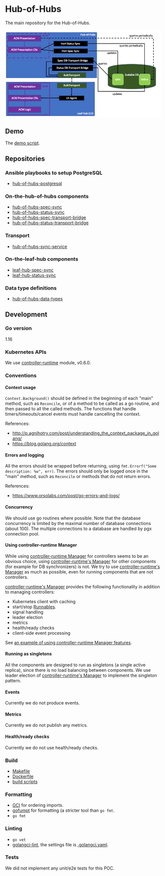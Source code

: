 # Hub-of-Hubs

The main repository for the Hub-of-Hubs.

![ArchitectureDiagram](images/ScalableHOHArchitecture.png)

## Demo

The [demo script](demo.md).

## Repositories

### Ansible playbooks to setup PostgreSQL
* [hub-of-hubs-postgresql](https://github.com/open-cluster-management/hub-of-hubs-postgresql)

### On-the-hub-of-hubs components

* [hub-of-hubs-spec-sync](https://github.com/open-cluster-management/hub-of-hubs-spec-sync)
* [hub-of-hubs-status-sync](https://github.com/open-cluster-management/hub-of-hubs-status-sync)
* [hub-of-hubs-spec-transport-bridge](https://github.com/open-cluster-management/hub-of-hubs-spec-transport-bridge)
* [hub-of-hubs-status-transport-bridge](https://github.com/open-cluster-management/hub-of-hubs-status-transport-bridge)

### Transport

* [hub-of-hubs-sync-service](https://github.com/open-cluster-management/hub-of-hubs-sync-service)

### On-the-leaf-hub components

* [leaf-hub-spec-sync](https://github.com/open-cluster-management/leaf-hub-spec-sync)
* [leaf-hub-status-sync](https://github.com/open-cluster-management/leaf-hub-status-sync)

### Data type definitions

* [hub-of-hubs-data-types](https://github.com/open-cluster-management/hub-of-hubs-data-types)

## Development

### Go version
 
1.16

### Kubernetes APIs

We use [controller-runtime](https://github.com/kubernetes-sigs/controller-runtime) module, v0.6.0.

### Conventions

#### Context usage

`Context.Background()` should be defined in the beginning of each "main" method, such as `Reconcile`, or of a method to be called as a go routine,  and then passed to all the called methods. The functions that handle timers/timeouts/cancel events must handle cancelling the context.

References:
* http://p.agnihotry.com/post/understanding_the_context_package_in_golang/
* https://blog.golang.org/context

#### Errors and logging

All the errors should be wrapped before returning, using `fmt.Errorf("Some description: %w", err)`. The errors should only be logged once in the "main" method, such as `Reconcile` or methods that do not return errors.

References:
* https://www.orsolabs.com/post/go-errors-and-logs/

#### Concurrency

We should use go routines where possible. Note that the database concurrency is limited by the maximal number of database connections (about 100). The multiple connections to a database are handled by pgx connection pool.

#### Using controller-runtime Manager

While using [controller-runtime Manager](https://pkg.go.dev/sigs.k8s.io/controller-runtime/pkg/manager) for controllers seems to be an obvious choice, 
using [controller-runtime's Manager](https://pkg.go.dev/sigs.k8s.io/controller-runtime/pkg/manager) for other components (for example for DB synchronizers) 
is not. We try to use [controller-runtime's Manager](https://pkg.go.dev/sigs.k8s.io/controller-runtime/pkg/manager) as much as possible, even for running components that are not controllers.

[controller-runtime's Manager](https://pkg.go.dev/sigs.k8s.io/controller-runtime/pkg/manager) provides the following functionality in addition to managing controllers:

   * Kubernetes client with caching
   * start/stop [Runnables](https://pkg.go.dev/sigs.k8s.io/controller-runtime@v0.6.0/pkg/manager#Runnable).
   * signal handling
   * leader election
   * metrics
   * health/ready checks
   * client-side event processing

See [an example of using controller-runtime Manager features](https://github.com/kubernetes-sigs/kubebuilder/blob/master/docs/book/src/cronjob-tutorial/testdata/project/main.go).

#### Running as singletons

All the components are designed to run as singletons (a single active replica), since there is no load balancing between components. We use leader election of [controller-runtime's Manager](https://pkg.go.dev/sigs.k8s.io/controller-runtime/pkg/manager) to implement the singleton pattern.

#### Events

Currently we do not produce events.

#### Metrics

Currently we do not publish any metrics.

#### Health/ready checks

Currently we do not use health/ready checks.

### Build
 
* [Makefile](https://github.com/open-cluster-management/hub-of-hubs-spec-sync/blob/main/Makefile) 
* [Dockerfile](https://github.com/open-cluster-management/hub-of-hubs-spec-sync/blob/main/build/Dockerfile) 
* [build scripts](https://github.com/open-cluster-management/hub-of-hubs-spec-sync/tree/main/build/scripts)

### Formatting

* [GCI](https://github.com/daixiang0/gci) for ordering imports.
* [gofumpt](https://github.com/mvdan/gofumpt) for formatting (a stricter tool than `go fmt`.
* `go fmt`

### Linting

* `go vet`
* [golangci-lint](https://github.com/golangci/golangci-lint), the settings file is [.golangci.yaml](https://github.com/open-cluster-management/hub-of-hubs-spec-sync/blob/main/.golangci.yaml).

### Tests

We did not implement any unit/e2e tests for this POC.
